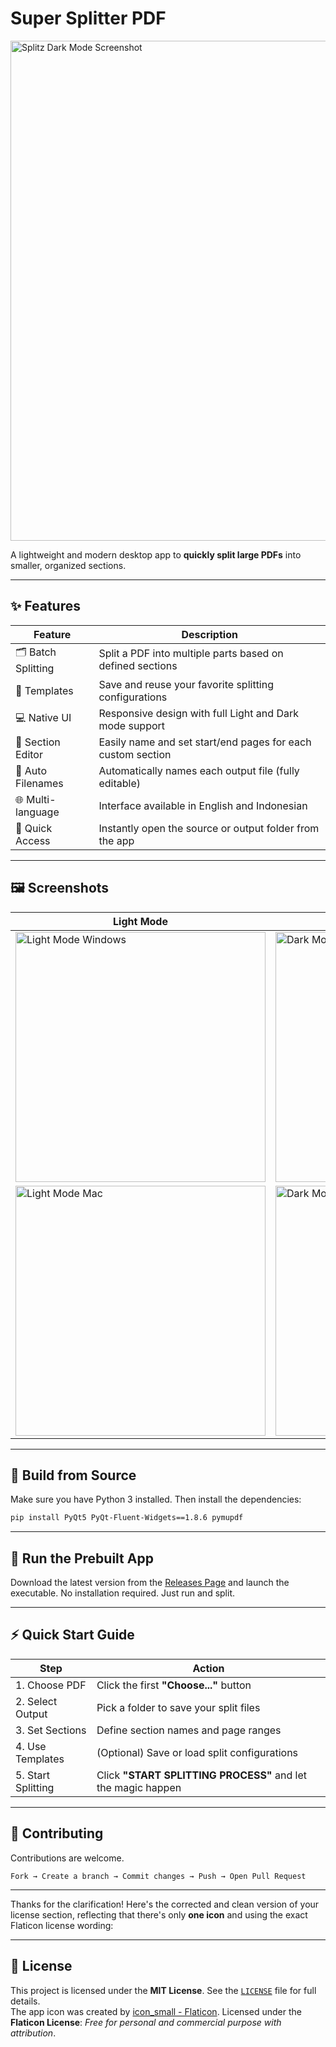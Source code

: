# Super Splitter PDF

<img width="800" src="https://github.com/user-attachments/assets/bd20f85a-d0e5-4e02-b26b-e6a666ae7cab" alt="Splitz Dark Mode Screenshot" />

A lightweight and modern desktop app to **quickly split large PDFs** into smaller, organized sections.

---

## ✨ Features

| Feature             | Description                                                 |
| ------------------- | ----------------------------------------------------------- |
| 🗂️ Batch Splitting | Split a PDF into multiple parts based on defined sections   |
| 📁 Templates        | Save and reuse your favorite splitting configurations       |
| 💻 Native UI        | Responsive design with full Light and Dark mode support     |
| 🔖 Section Editor   | Easily name and set start/end pages for each custom section |
| 📝 Auto Filenames   | Automatically names each output file (fully editable)       |
| 🌐 Multi-language   | Interface available in English and Indonesian               |
| 📂 Quick Access     | Instantly open the source or output folder from the app     |

---

## 🖼️ Screenshots

| Light Mode                                                                                                                       | Dark Mode                                                                                                                       |
| -------------------------------------------------------------------------------------------------------------------------------- | ------------------------------------------------------------------------------------------------------------------------------- |
| <img width="400" src="https://github.com/user-attachments/assets/5dfb3b85-1bd2-4526-a902-477360b40c30" alt="Light Mode Windows"> | <img width="400" src="https://github.com/user-attachments/assets/bd20f85a-d0e5-4e02-b26b-e6a666ae7cab" alt="Dark Mode Windows"> |
| <img width="400" src="https://github.com/user-attachments/assets/73329c08-0aeb-485e-ad94-6b0b30247636" alt="Light Mode Mac">     | <img width="400" src="https://github.com/user-attachments/assets/d7ea9be5-15cd-4da4-9fe9-300385402db2" alt="Dark Mode Mac">     |

---

## 🧱 Build from Source

Make sure you have Python 3 installed. Then install the dependencies:

```bash
pip install PyQt5 PyQt-Fluent-Widgets==1.8.6 pymupdf
```

---

## 🚀 Run the Prebuilt App

Download the latest version from the [Releases Page](https://github.com/ikoshura/splitz_stable/releases/tag/v15.4) and launch the executable.
No installation required. Just run and split.

---

## ⚡ Quick Start Guide

| Step               | Action                                                       |
| ------------------ | ------------------------------------------------------------ |
| 1. Choose PDF      | Click the first **"Choose..."** button                       |
| 2. Select Output   | Pick a folder to save your split files                       |
| 3. Set Sections    | Define section names and page ranges                         |
| 4. Use Templates   | (Optional) Save or load split configurations                 |
| 5. Start Splitting | Click **"START SPLITTING PROCESS"** and let the magic happen |

---

## 🤝 Contributing

Contributions are welcome.

```
Fork → Create a branch → Commit changes → Push → Open Pull Request
```

---

Thanks for the clarification! Here's the corrected and clean version of your license section, reflecting that there's only **one icon** and using the exact Flaticon license wording:

---
## 📄 License
This project is licensed under the **MIT License**.
See the [`LICENSE`](LICENSE) file for full details.
<br>
The app icon was created by [icon\_small - Flaticon](https://www.flaticon.com/free-icon/screenshot_8528636?term=screenshot&page=1&position=1&origin=style&related_id=8528636).
Licensed under the **Flaticon License**: *Free for personal and commercial purpose with attribution*.
</br>
